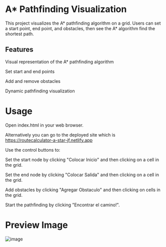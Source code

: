 # A* Pathfinding Visualization
This project visualizes the A* pathfinding algorithm on a grid. Users can set a start point, end point, and obstacles, then see the A* algorithm find the shortest path.

## Features

Visual representation of the A* pathfinding algorithm

Set start and end points

Add and remove obstacles

Dynamic pathfinding visualization

# Usage

Open index.html in your web browser. 

Alternatively you can go to the deployed site which is https://routecalculator-a-star-jf.netlify.app

Use the control buttons to:

Set the start node by clicking "Colocar Inicio" and then clicking on a cell in the grid.

Set the end node by clicking "Colocar Salida" and then clicking on a cell in the grid.

Add obstacles by clicking "Agregar Obstaculo" and then clicking on cells in the grid.

Start the pathfinding by clicking "Encontrar el camino!".

# Preview Image
![image](https://github.com/Joelft94/Route-calculator/assets/107083554/7321514a-a5b4-457e-ad88-c67d47360121)



